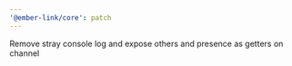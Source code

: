 ```yaml
---
'@ember-link/core': patch
---
```


Remove stray console log and expose others and presence as getters on channel
